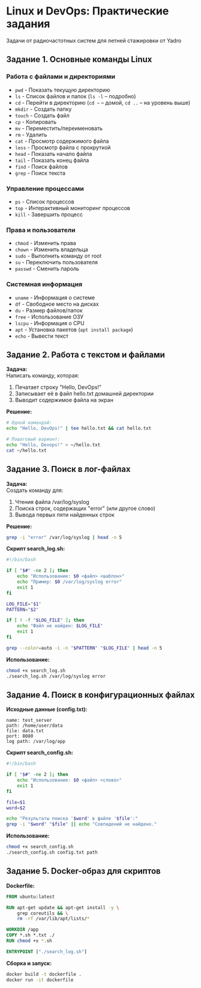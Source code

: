 # Linux и DevOps: Практические задания
Задачи от радиочастотных систем для летней стажировки от Yadro

## Задание 1. Основные команды Linux

### Работа с файлами и директориями
- `pwd` - Показать текущую директорию
- `ls` - Список файлов и папок (`ls -l` – подробно)
- `cd` - Перейти в директорию (`cd ~` – домой, `cd ..` – на уровень выше)
- `mkdir` - Создать папку
- `touch` - Создать файл
- `cp` - Копировать
- `mv` - Переместить/переименовать
- `rm` - Удалить
- `cat` - Просмотр содержимого файла
- `less` - Просмотр файла с прокруткой
- `head` - Показать начало файла
- `tail` - Показать конец файла
- `find` - Поиск файлов
- `grep` - Поиск текста

### Управление процессами
- `ps` - Список процессов
- `top` - Интерактивный мониторинг процессов
- `kill` - Завершить процесс

### Права и пользователи
- `chmod` - Изменить права
- `chown` - Изменить владельца
- `sudo` - Выполнить команду от root
- `su` - Переключить пользователя
- `passwd` - Сменить пароль

### Системная информация
- `uname` - Информация о системе
- `df` - Свободное место на дисках
- `du` - Размер файлов/папок
- `free` - Использование ОЗУ
- `lscpu` - Информация о CPU
- `apt` - Установка пакетов (`apt install package`)
- `echo` - Вывести текст

## Задание 2. Работа с текстом и файлами

**Задача:**  
Написать команду, которая:
1. Печатает строку "Hello, DevOps!"
2. Записывает её в файл hello.txt домашней директории
3. Выводит содержимое файла на экран

**Решение:**
```bash
# Одной командой:
echo "Hello, DevOps!" | tee hello.txt && cat hello.txt

# Пошаговый вариант:
echo "Hello, Devops!" > ~/hello.txt
cat ~/hello.txt
```

## Задание 3. Поиск в лог-файлах

**Задача:**  
Создать команду для:
1. Чтения файла /var/log/syslog
2. Поиска строк, содержащих "error" (или другое слово)
3. Вывода первых пяти найденных строк

**Решение:**
```bash
grep -i "error" /var/log/syslog | head -n 5
```

**Скрипт search_log.sh:**
```bash
#!/bin/bash

if [ "$#" -ne 2 ]; then
    echo "Использование: $0 <файл> <шаблон>"
    echo "Пример: $0 /var/log/syslog error"
    exit 1
fi

LOG_FILE="$1"
PATTERN="$2"

if [ ! -f "$LOG_FILE" ]; then
    echo "Файл не найден: $LOG_FILE"
    exit 1
fi

grep --color=auto -i -n "$PATTERN" "$LOG_FILE" | head -n 5
```

**Использование:**
```bash
chmod +x search_log.sh
./search_log.sh /var/log/syslog error
```

## Задание 4. Поиск в конфигурационных файлах

**Исходные данные (config.txt):**
```
name: test_server
path: /home/user/data
file: data.txt
port: 8080
log path: /var/log/app
```

**Скрипт search_config.sh:**
```bash
#!/bin/bash

if [ "$#" -ne 2 ]; then
    echo "Использование: $0 <файл> <слово>"
    exit 1
fi

file=$1
word=$2

echo "Результаты поиска '$word' в файле '$file':"
grep -i "$word" "$file" || echo "Совпадений не найдено."
```

**Использование:**
```bash
chmod +x search_config.sh
./search_config.sh config.txt path
```

## Задание 5. Docker-образ для скриптов

**Dockerfile:**
```dockerfile
FROM ubuntu:latest

RUN apt-get update && apt-get install -y \
    grep coreutils && \
    rm -rf /var/lib/apt/lists/*

WORKDIR /app
COPY *.sh *.txt ./
RUN chmod +x *.sh

ENTRYPOINT ["./search_log.sh"]
```

**Сборка и запуск:**
```bash
docker build -t dockerfile .
docker run -it dockerfile
```
